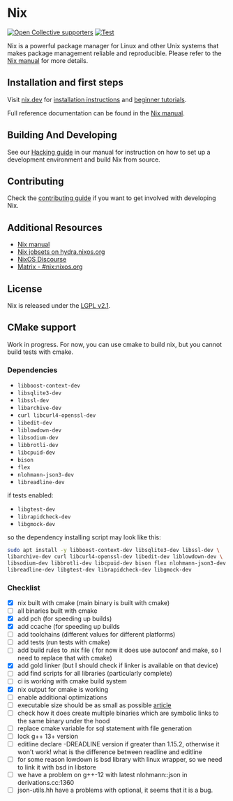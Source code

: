 # Nix

[![Open Collective supporters](https://opencollective.com/nixos/tiers/supporter/badge.svg?label=Supporters&color=brightgreen)](https://opencollective.com/nixos)
[![Test](https://github.com/NixOS/nix/workflows/Test/badge.svg)](https://github.com/NixOS/nix/actions)

Nix is a powerful package manager for Linux and other Unix systems that makes package
management reliable and reproducible. Please refer to the [Nix manual](https://nixos.org/nix/manual)
for more details.

## Installation and first steps

Visit [nix.dev](https://nix.dev) for [installation instructions](https://nix.dev/tutorials/install-nix) and [beginner tutorials](https://nix.dev/tutorials/first-steps).

Full reference documentation can be found in the [Nix manual](https://nixos.org/nix/manual).

## Building And Developing

See our [Hacking guide](https://nixos.org/manual/nix/unstable/contributing/hacking.html) in our manual for instruction on how to
 set up a development environment and build Nix from source.

## Contributing

Check the [contributing guide](./CONTRIBUTING.md) if you want to get involved with developing Nix.

## Additional Resources

- [Nix manual](https://nixos.org/nix/manual)
- [Nix jobsets on hydra.nixos.org](https://hydra.nixos.org/project/nix)
- [NixOS Discourse](https://discourse.nixos.org/)
- [Matrix - #nix:nixos.org](https://matrix.to/#/#nix:nixos.org)

## License

Nix is released under the [LGPL v2.1](./COPYING).

## CMake support

Work in progress. For now, you can use cmake to build nix, but you cannot build tests with cmake.


### Dependencies

- `libboost-context-dev`
- `libsqlite3-dev`
- `libssl-dev`
- `libarchive-dev`
- `curl libcurl4-openssl-dev`
- `libedit-dev`
- `liblowdown-dev`
- `libsodium-dev`
- `libbrotli-dev`
- `libcpuid-dev`
- `bison`
- `flex`
- `nlohmann-json3-dev`
- `libreadline-dev`

if tests enabled:
- `libgtest-dev`
- `librapidcheck-dev`
- `libgmock-dev`

so the dependency installing script may look like this:
```bash
sudo apt install -y libboost-context-dev libsqlite3-dev libssl-dev \
libarchive-dev curl libcurl4-openssl-dev libedit-dev liblowdown-dev \
libsodium-dev libbrotli-dev libcpuid-dev bison flex nlohmann-json3-dev \
libreadline-dev libgtest-dev librapidcheck-dev libgmock-dev
```

### Checklist

- [X] nix built with cmake (main binary is built with cmake)
- [ ] all binaries built with cmake
- [X] add pch (for speeding up builds)
- [X] add ccache (for speeding up builds
- [ ] add toolchains (different values for different platforms)
- [ ] add tests (run tests with cmake)
- [ ] add build rules to .nix file ( for now it does use autoconf and make, so I need to replace that with cmake)
- [X] add gold linker (but I should check if linker is available on that device)
- [ ] add find scripts for all libraries (particularly complete)
- [ ] ci is working with cmake build system
- [X] nix output for cmake is working
- [ ] enable additional optimizations
- [ ] executable size should be as small as possible [article](https://wiki.wxwidgets.org/Reducing_Executable_Size)
- [ ] check how it does create multiple binaries which are symbolic links to the same binary under the hood
- [ ] replace cmake variable for sql statement with file generation
- [ ] lock g++ 13+ version
- [ ] editline declare -DREADLINE version if greater than 1.15.2, otherwise it won't work! what is the difference between readline and editline
- [ ] for some reason lowdown is bsd library with linux wrapper, so we need to link it with bsd in libstore
- [ ] we have a problem on g++-12 with latest nlohmann::json in derivations.cc:1360
- [ ] json-utils.hh have a problems with optional, it seems that it is a bug.